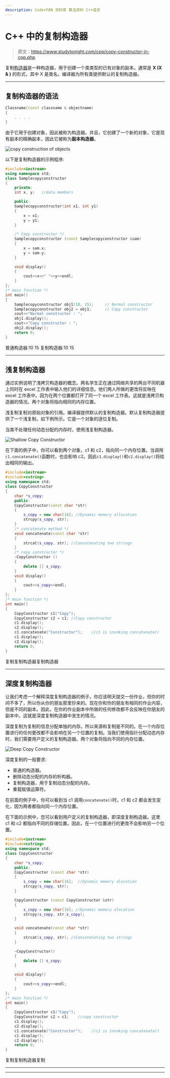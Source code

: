 ```yaml
---
description: CoderFAN 资料库 算法资料 C++语言
---
```


# C++ 中的复制构造器

> 原文：<https://www.studytonight.com/cpp/copy-constructor-in-cpp.php>

复制[构造器](constructors-and-destructors-in-cpp.php)是一种构造器，用于创建一个类类型的已有对象的副本。通常是 **X (X & )** 的形式，其中 X 是类名。编译器为所有类提供默认的复制构造器。

* * *

## 复制构造器的语法

```cpp
Classname(const classname & objectname)
{
    . . . .
}
```

由于它用于创建对象，因此被称为构造器。并且，它创建了一个新的对象，它是现有副本的精确副本，因此它被称为**副本构造器**。

![copy construction of objects](img/ad7aa281d2926f718506d231a8bc19d9.png)

以下是复制构造器的示例程序:

```cpp
#include<iostream>
using namespace std;
class Samplecopyconstructor
{
    private:
    int x, y;   //data members

    public:
    Samplecopyconstructor(int x1, int y1)
    {
        x = x1;
        y = y1;
    }

    /* Copy constructor */
    Samplecopyconstructor (const Samplecopyconstructor &sam)
    {
        x = sam.x;
        y = sam.y;
    }

    void display()
    {
        cout<<x<<" "<<y<<endl;
    }
};
/* main function */
int main()
{
    Samplecopyconstructor obj1(10, 15);     // Normal constructor
    Samplecopyconstructor obj2 = obj1;      // Copy constructor
    cout<<"Normal constructor : ";
    obj1.display();
    cout<<"Copy constructor : ";
    obj2.display();
    return 0;
}
```

普通构造器:10 15 复制构造器:10 15

* * *

## 浅复制构造器

通过实例说明了浅拷贝构造器的概念。两名学生正在通过网络共享的两台不同机器上同时在 excel 工作表中输入他们的详细信息。他们两人所做的更改将反映在 excel 工作表中。因为在两个位置都打开了同一个 excel 工作表。这就是浅拷贝构造器的情况。两个对象将指向相同的内存位置。

浅复制复制对原始对象的引用。编译器提供默认的复制构造器。默认复制构造器提供了一个浅复制，如下例所示。它是一个对象的逐位复制。

当类不处理任何动态分配的内存时，使用浅复制构造器。

![Shallow Copy Constructor](img/03e3a444a55b1a68a496bfb6a3a7481b.png)

在下面的例子中，你可以看到两个对象，c1 和 c2，指向同一个内存位置。当调用`c1.concatenate()`函数时，也会影响 c2。因此`c1.display()`和`c2.display()`将给出相同的输出。

```cpp
#include<iostream>
#include<cstring>
using namespace std;
class CopyConstructor
{
    char *s_copy;
    public:
    CopyConstructor(const char *str)
    {
        s_copy = new char[16]; //Dynamic memory allocation
        strcpy(s_copy, str);
    }
    /* concatenate method */
    void concatenate(const char *str)
    {
        strcat(s_copy, str); //Concatenating two strings
    }
    /* copy constructor */
    ~CopyConstructor ()
    { 
        delete [] s_copy;
    }
    void display()
    {
        cout<<s_copy<<endl;
    }
};
/* main function */
int main()
{
    CopyConstructor c1("Copy");
    CopyConstructor c2 = c1; //Copy constructor
    c1.display();
    c2.display();
    c1.concatenate("Constructor");    //c1 is invoking concatenate()
    c1.display();
    c2.display();
    return 0;
}
```

复制复制构造器复制构造器

* * *

## 深度复制构造器

让我们考虑一个解释深度复制构造器的例子。你应该明天提交一份作业，但你的时间不多了，所以你从你的朋友那里抄来的。现在你和你的朋友有相同的作业内容，但是不同的副本。因此，在你的作业副本中所做的任何修改都不会反映在你朋友的副本中。这就是深度复制构造器中发生的情况。

深度复制为复制的信息分配单独的内存。所以来源和复制是不同的。在一个内存位置进行的任何更改都不会影响在另一个位置的复制。当我们使用指针分配动态内存时，我们需要用户定义的复制构造器。两个对象将指向不同的内存位置。

![Deep Copy Constructor](img/81e73442618bd7ca3c26f9a0234c9b55.png)

深度复制的一般要求:

*   普通的构造器。
*   删除动态分配的内存的析构器。
*   复制构造器，用于复制动态分配的内存。
*   重载赋值运算符。

在前面的例子中，你可以看到当 c1 调用`concatenate()`时，c1 和 c2 都会发生变化，因为两者都指向同一个内存位置。

在下面的示例中，您可以看到用户定义的复制构造器，即深度复制构造器。这里 c1 和 c2 都指向不同的存储位置。因此，在一个位置进行的更改不会影响另一个位置。

```cpp
#include<iostream>
#include<cstring>
using namespace std;
class CopyConstructor
{
    char *s_copy;
    public:
    CopyConstructor (const char *str)
    {
        s_copy = new char[16];  //Dynamic memory alocation
        strcpy(s_copy, str);
    }

    CopyConstructor (const CopyConstructor &str)
    {
        s_copy = new char[16]; //Dynamic memory alocation
        strcpy(s_copy, str.s_copy);
    }

    void concatenate(const char *str)
    {
        strcat(s_copy, str); //Concatenating two strings
    }

    ~CopyConstructor()
    { 
        delete [] s_copy;
    }

    void display()
    {
        cout<<s_copy<<endl;
    }
};
/* main function */
int main()
{
    CopyConstructor c1("Copy");
    CopyConstructor c2 = c1;    //copy constructor
    c1.display();
    c2.display();
    c1.concatenate("Constructor");    //c1 is invoking concatenate()
    c1.display();
    c2.display();
    return 0;
}
```

复制复制构造器复制

* * *

* * *